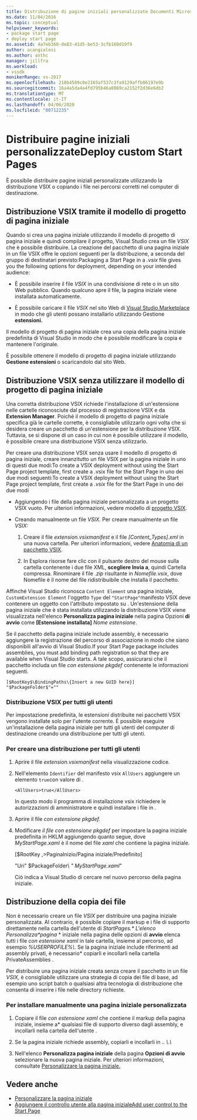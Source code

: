 ```yaml
---
title: Distribuzione di pagine iniziali personalizzate Documenti Microsoft
ms.date: 11/04/2016
ms.topic: conceptual
helpviewer_keywords:
- package start page
- deploy start page
ms.assetid: 4a7eb360-de83-41d5-be53-3cfb160d19f9
author: acangialosi
ms.author: anthc
manager: jillfra
ms.workload:
- vssdk
monikerRange: vs-2017
ms.openlocfilehash: 210b4589c0e2165af537c3fa9129affb06197e9b
ms.sourcegitcommit: 16a4a5da4a4fd795b46a0869ca2152f2d36e6db2
ms.translationtype: MT
ms.contentlocale: it-IT
ms.lasthandoff: 04/06/2020
ms.locfileid: "80712235"
---
```

# <a name="deploy-custom-start-pages"></a>Distribuire pagine iniziali personalizzateDeploy custom Start Pages

È possibile distribuire pagine iniziali personalizzate utilizzando la distribuzione VSIX o copiando i file nei percorsi corretti nel computer di destinazione.

## <a name="vsix-deployment-by-using-the-start-page-project-template"></a>Distribuzione VSIX tramite il modello di progetto di pagina iniziale

Quando si crea una pagina iniziale utilizzando il modello di progetto di pagina iniziale e quindi compilare il progetto, Visual Studio crea un file *VSIX* che è possibile distribuire. La creazione del pacchetto di una pagina iniziale in un file VSIX offre le opzioni seguenti per la distribuzione, a seconda del gruppo di destinatari previsto:Packaging a Start Page in a *.vsix* file gives you the following options for deployment, depending on your intended audience:

- È possibile inserire il file *VSIX* in una condivisione di rete o in un sito Web pubblico. Quando qualcuno apre il file, la pagina iniziale viene installata automaticamente.

- È possibile caricare il file *VSIX* nel sito Web di [Visual Studio Marketplace](https://marketplace.visualstudio.com/) in modo che gli utenti possano installarlo utilizzando Gestione **estensioni.**

Il modello di progetto di pagina iniziale crea una copia della pagina iniziale predefinita di Visual Studio in modo che è possibile modificare la copia e mantenere l'originale.

È possibile ottenere il modello di progetto di pagina iniziale utilizzando **Gestione estensioni** o scaricandolo dal sito Web.

## <a name="vsix-deployment-without-using-the-start-page-project-template"></a>Distribuzione VSIX senza utilizzare il modello di progetto di pagina iniziale
 Una corretta distribuzione VSIX richiede l'installazione di un'estensione nelle cartelle riconosciute dal processo di registrazione VSIX e da **Extension Manager**. Poiché il modello di progetto di pagina iniziale specifica già le cartelle corrette, è consigliabile utilizzarlo ogni volta che si desidera creare un pacchetto di un'estensione per la distribuzione VSIX. Tuttavia, se si dispone di un caso in cui non è possibile utilizzare il modello, è possibile creare una distribuzione VSIX senza utilizzarlo.

 Per creare una distribuzione VSIX senza usare il modello di progetto di pagina iniziale, creare innanzitutto un file VSIX per la pagina iniziale in uno di questi due modi:To create a VSIX deployment without using the Start Page project template, first create a .vsix file for the Start Page in uno dei due modi seguenti:To create a VSIX deployment without using the Start Page project template, first create a *.vsix* file for the Start Page in uno dei due modi

- Aggiungendo i file della pagina iniziale personalizzata a un progetto VSIX vuoto. Per ulteriori informazioni, vedere modello di [progetto VSIX](../extensibility/vsix-project-template.md).

- Creando manualmente un file *VSIX.* Per creare manualmente un file *VSIX:*

   1. Creare il file *extension.vsixmanifest* e il file *[Content_Types].xml* in una nuova cartella. Per ulteriori informazioni, vedere [Anatomia di un pacchetto VSIX](../extensibility/anatomy-of-a-vsix-package.md).

   2. In Esplora risorse fare clic con il pulsante destro del mouse sulla cartella contenente i due file XML, **scegliere Invia a**, quindi Cartella compressa. Rinominare il file *.zip* risultante in *Nomefile.vsix*, dove Nomefile è il nome del file ridistribuibile che installa il pacchetto.

Affinché Visual Studio riconosca `Content Element` una pagina iniziale, `CustomExtension Element` l'oggetto `Type` del `"StartPage"`manifesto VSIX deve contenere un oggetto con l'attributo impostato su . Un'estensione della pagina iniziale che è stata installata utilizzando la distribuzione VSIX viene visualizzata nell'elenco **Personalizza pagina iniziale** nella pagina Opzioni **di avvio** come **[Estensione installata]** *Nome estensione*.

Se il pacchetto della pagina iniziale include assembly, è necessario aggiungere la registrazione del percorso di associazione in modo che siano disponibili all'avvio di Visual Studio.If your Start Page package includes assemblies, you must add binding path registration so that they are available when Visual Studio starts. A tale scopo, assicurarsi che il pacchetto includa un file *con estensione pkgdef* contenente le informazioni seguenti.

```
[$RootKey$\BindingPaths\{Insert a new GUID here}]
"$PackageFolder$"=""
```

### <a name="vsix-deployment-for-all-users"></a>Distribuzione VSIX per tutti gli utenti
 Per impostazione predefinita, le estensioni distribuite nei pacchetti VSIX vengono installate solo per l'utente corrente. È possibile eseguire un'installazione della pagina iniziale per tutti gli utenti del computer di destinazione creando una distribuzione per tutti gli utenti.

### <a name="to-create-an-all-users-deployment"></a>Per creare una distribuzione per tutti gli utenti

1. Aprire il file *extension.vsixmanifest* nella visualizzazione codice.

2. Nell'elemento `Identifier` del manifesto vsix `AllUsers` aggiungere un elemento `true`con valore di .

    ```
    <AllUsers>true</AllUsers>
    ```

     In questo modo il programma di installazione vsix richiedere le autorizzazioni di amministratore e quindi installare i file in *.*

3. Aprire il file *con estensione pkgdef.*

4. Modificare *il file con estensione pkgdef* per impostare la pagina iniziale predefinita in HKLM aggiungendo quanto segue, dove *MyStartPage.xaml* è il nome del file *xaml* che contiene la pagina iniziale.

     [$RootKey ,>PaginaInizio/Pagina iniziale/Predefinito]

     "Uri" $PackageFolder\\ *" MyStartPage.xaml*"

     Ciò indica a Visual Studio di cercare nel nuovo percorso della pagina iniziale.

## <a name="file-copy-deployment"></a>Distribuzione della copia dei file
 Non è necessario creare un file *VSIX* per distribuire una pagina iniziale personalizzata. Al contrario, è possibile copiare il markup e i file di supporto direttamente nella cartella dell'utente di <em>StartPages.\* L'elenco Personalizza*pagina</em> * iniziale nella pagina delle opzioni di **avvio** elenca tutti i file *con estensione xaml* in tale cartella, insieme al percorso, ad esempio *%USERPROFILE%\\*. Se la pagina iniziale include riferimenti ad assembly privati, è necessario\* copiarli e incollarli nella cartella PrivateAssemblies .

 Per distribuire una pagina iniziale creata senza creare il pacchetto in un file *VSIX,* è consigliabile utilizzare una strategia di copia dei file di base, ad esempio uno script batch o qualsiasi altra tecnologia di distribuzione che consenta di inserire i file nelle directory richieste.

### <a name="to-manually-install-a-custom-start-page"></a>Per installare manualmente una pagina iniziale personalizzata

1. Copiare il file *con estensione xaml* che contiene il markup della pagina iniziale, insieme a\* qualsiasi file di supporto diverso dagli assembly, e incollarli nella cartella dell'utente .

2. Se la pagina iniziale richiede assembly, copiarli e incollarli in *.. \\.\\*

3. Nell'elenco **Personalizza pagina iniziale** della pagina **Opzioni di avvio** selezionare la nuova pagina iniziale. Per ulteriori informazioni, consultate [Personalizzare la pagina iniziale.](../ide/customizing-the-start-page-for-visual-studio.md)

## <a name="see-also"></a>Vedere anche

- [Personalizzare la pagina iniziale](../ide/customizing-the-start-page-for-visual-studio.md)
- [Aggiungere il controllo utente alla pagina inizialeAdd user control to the Start Page](../extensibility/adding-user-control-to-the-start-page.md)
